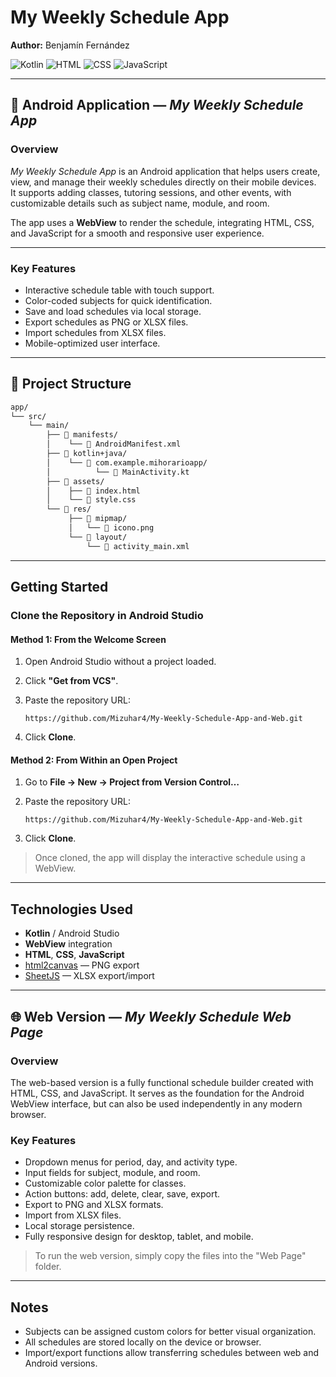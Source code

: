# My Weekly Schedule App

**Author:** Benjamín Fernández  

![Kotlin](https://img.shields.io/badge/Kotlin-1DA1F2?style=for-the-badge&logo=kotlin&logoColor=white)   ![HTML](https://img.shields.io/badge/HTML-FF4C1E?style=for-the-badge&logo=html5&logoColor=white)   ![CSS](https://img.shields.io/badge/CSS-2965f1?style=for-the-badge&logo=css3&logoColor=white)   ![JavaScript](https://img.shields.io/badge/JavaScript-F7E018?style=for-the-badge&logo=javascript&logoColor=black)  

---

## 📱 Android Application — *My Weekly Schedule App*

### **Overview**  
*My Weekly Schedule App* is an Android application that helps users create, view, and manage their weekly schedules directly on their mobile devices.  
It supports adding classes, tutoring sessions, and other events, with customizable details such as subject name, module, and room.  

The app uses a **WebView** to render the schedule, integrating HTML, CSS, and JavaScript for a smooth and responsive user experience.

---

### **Key Features**
- Interactive schedule table with touch support.  
- Color-coded subjects for quick identification.  
- Save and load schedules via local storage.  
- Export schedules as PNG or XLSX files.  
- Import schedules from XLSX files.  
- Mobile-optimized user interface.  

---

## 📂 Project Structure

```bash
app/
└── src/
    └── main/
        ├── 📂 manifests/
        │    └── 📄 AndroidManifest.xml
        ├── 📂 kotlin+java/
        │    └── 📂 com.example.mihorarioapp/
        │          └── 📄 MainActivity.kt
        ├── 📂 assets/
        │    ├── 📄 index.html
        │    └── 📄 style.css
        └── 📂 res/
             ├── 📂 mipmap/
             │   └── 📄 icono.png
             └── 📂 layout/
                 └── 📄 activity_main.xml
```

---

## Getting Started

### **Clone the Repository in Android Studio**

#### Method 1: From the Welcome Screen

1. Open Android Studio without a project loaded.
2. Click **"Get from VCS"**.
3. Paste the repository URL:

   ```
   https://github.com/Mizuhar4/My-Weekly-Schedule-App-and-Web.git
   ```
4. Click **Clone**.

#### Method 2: From Within an Open Project

1. Go to **File → New → Project from Version Control…**
2. Paste the repository URL:

   ```
   https://github.com/Mizuhar4/My-Weekly-Schedule-App-and-Web.git
   ```
3. Click **Clone**.

> Once cloned, the app will display the interactive schedule using a WebView.

---

## Technologies Used

* **Kotlin** / Android Studio
* **WebView** integration
* **HTML**, **CSS**, **JavaScript**
* [html2canvas](https://html2canvas.hertzen.com/) — PNG export
* [SheetJS](https://sheetjs.com/) — XLSX export/import

---

## 🌐 Web Version — *My Weekly Schedule Web Page*

### **Overview**

The web-based version is a fully functional schedule builder created with HTML, CSS, and JavaScript.
It serves as the foundation for the Android WebView interface, but can also be used independently in any modern browser.

### **Key Features**

* Dropdown menus for period, day, and activity type.
* Input fields for subject, module, and room.
* Customizable color palette for classes.
* Action buttons: add, delete, clear, save, export.
* Export to PNG and XLSX formats.
* Import from XLSX files.
* Local storage persistence.
* Fully responsive design for desktop, tablet, and mobile.

> To run the web version, simply copy the files into the "Web Page" folder.

---

## Notes

* Subjects can be assigned custom colors for better visual organization.
* All schedules are stored locally on the device or browser.
* Import/export functions allow transferring schedules between web and Android versions.

